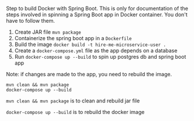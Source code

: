 Step to build Docker with Spring Boot. This is only for documentation of the steps involved in spinning a Spring Boot app in Docker container. You don't have to follow them.

1. Create JAR file
`mvn package`
2. Containerize the spring boot app in a `Dockerfile`
3. Build the image `docker build -t hire-me-microservice-user .`
4. Create a `docker-compose.yml` file as the app depends on a database
5. Run `docker-compose up --build` to spin up postgres db and spring boot app

Note: if changes are made to the app, you need to rebuild the image.

```
mvn clean && mvn package
docker-compose up --build
```

`mvn clean && mvn package` is to clean and rebuild jar file

`docker-compose up --build` is to rebuild the docker image